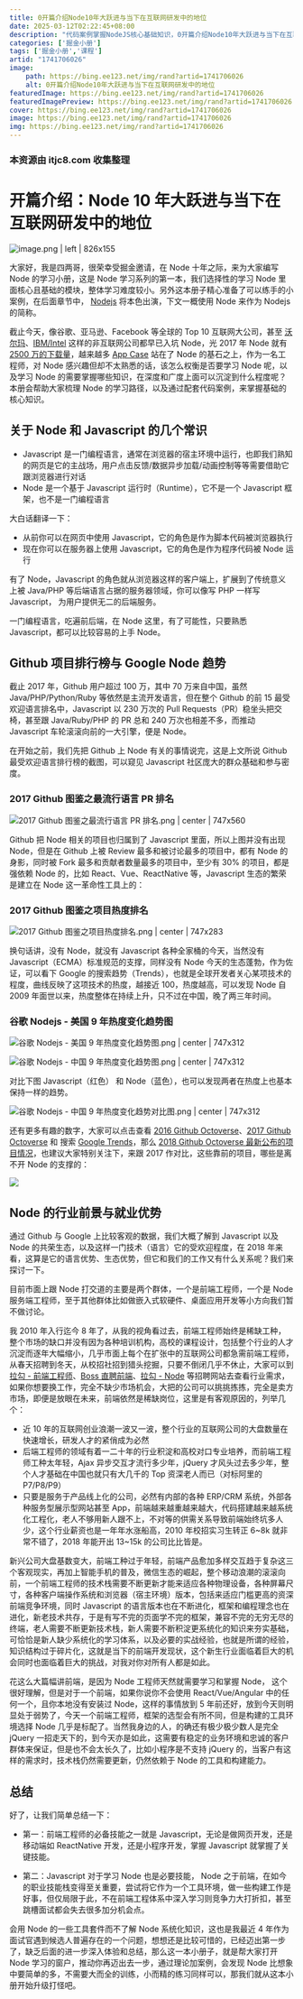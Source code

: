 ```yaml
---
title: 0开篇介绍Node10年大跃进与当下在互联网研发中的地位
date: 2025-03-12T02:22:45+08:00
description: "代码案例掌握NodeJS核心基础知识，0开篇介绍Node10年大跃进与当下在互联网研发中的地位"
categories: ['掘金小册']
tags: ['掘金小册','课程']
artid: "1741706026"
image:
    path: https://bing.ee123.net/img/rand?artid=1741706026
    alt: 0开篇介绍Node10年大跃进与当下在互联网研发中的地位
featuredImage: https://bing.ee123.net/img/rand?artid=1741706026
featuredImagePreview: https://bing.ee123.net/img/rand?artid=1741706026
cover: https://bing.ee123.net/img/rand?artid=1741706026
image: https://bing.ee123.net/img/rand?artid=1741706026
img: https://bing.ee123.net/img/rand?artid=1741706026
---
```


### 本资源由 itjc8.com 收集整理
# 开篇介绍：Node 10 年大跃进与当下在互联网研发中的地位

![image.png | left | 826x155](https://user-gold-cdn.xitu.io/2018/10/7/1664ea1dc531592e?w=1883&h=355&f=png&s=110207 "")


大家好，我是四两哥，很荣幸受掘金邀请，在 Node 十年之际，来为大家编写 Node 的学习小册，这是 Node 学习系列的第一本，我们选择性的学习 Node 里面核心且基础的模块，整体学习难度较小。另外这本册子精心准备了可以练手的小案例，在后面章节中， [Nodejs](https://nodejs.org/en/) 将本色出演，下文一概使用 Node 来作为 Nodejs 的简称。

截止今天，像谷歌、亚马逊、Facebook 等全球的 Top 10 互联网大公司，甚至 [沃尔玛](http://www.electrode.io/site/web.html)、[IBM/Intel](https://foundation.nodejs.org/about/members) 这样的非互联网公司都早已入坑 Node，光 2017 年 Node 就有 [2500 万的下载量](https://nodesource.com/node-by-numbers)，越来越多 [App Case](https://foundation.nodejs.org/resources/app-showcase) 站在了 Node 的基石之上，作为一名工程师，对 Node 感兴趣但却不太熟悉的话，该怎么权衡是否要学习 Node 呢，以及学习 Node 的需要掌握哪些知识，在深度和广度上面可以沉淀到什么程度呢？本册会帮助大家梳理 Node 的学习路径，以及通过配套代码案例，来掌握基础的核心知识。

## 关于 Node 和 Javascript 的几个常识

* Javascript 是一门编程语言，通常在浏览器的宿主环境中运行，也即我们熟知的网页是它的主战场，用户点击反馈/数据异步加载/动画控制等等需要借助它跟浏览器进行对话
* Node 是一个基于 Javascript 运行时（Runtime），它不是一个 Javascript 框架，也不是一门编程语言

大白话翻译一下：

* 从前你可以在网页中使用 Javascript，它的角色是作为脚本代码被浏览器执行
* 现在你可以在服务器上使用 Javascript，它的角色是作为程序代码被 Node 运行

有了 Node，Javascript 的角色就从浏览器这样的客户端上，扩展到了传统意义上被 Java/PHP 等后端语言占据的服务器领域，你可以像写 PHP 一样写 Javascript， 为用户提供无二的后端服务。

一门编程语言，吃遍前后端，在 Node 这里，有了可能性，只要熟悉 Javascript，都可以比较容易的上手 Node。

## Github 项目排行榜与 Google Node 趋势

截止 2017 年，Github 用户超过 100 万，其中 70 万来自中国，虽然 Java/PHP/Python/Ruby 等依然是主流开发语言，但在整个 Github 的前 15 最受欢迎语言排名中，Javascript 以 230 万次的 Pull Requests（PR）稳坐头把交椅，甚至跟 Java/Ruby/PHP 的 PR 总和 240 万次也相差不多，而推动 Javascript 车轮滚滚向前的一大引擎，便是 Node。

在开始之前，我们先把 Github 上 Node 有关的事情说完，这是上文所说 Github 最受欢迎语言排行榜的截图，可以窥见 Javascript 社区庞大的群众基础和参与密度。

### 2017 Github 图鉴之最流行语言 PR 排名

![2017 Github 图鉴之最流行语言 PR 排名.png | center | 747x560](https://user-gold-cdn.xitu.io/2018/10/7/1664ea1d7257389d?w=1485&h=1114&f=png&s=120194 "")


Github 把 Node 相关的项目也归属到了 Javascript 里面，所以上图并没有出现 Node，但是在 Github 上被 Review 最多和被讨论最多的项目中，都有 Node 的身影，同时被 Fork 最多和贡献者数量最多的项目中，至少有 30% 的项目，都是强依赖 Node 的，比如 React、Vue、ReactNative 等，Javascript 生态的繁荣是建立在 Node 这一革命性工具上的：

### 2017 Github 图鉴之项目热度排名

![2017 Github 图鉴之项目热度排名.png | center | 747x283](https://user-gold-cdn.xitu.io/2018/10/7/1664ea1da0d3c9b6?w=1982&h=750&f=png&s=257898 "")


换句话讲，没有 Node，就没有 Javascript 各种全家桶的今天，当然没有 Javascript（ECMA）标准规范的支撑，同样没有 Node 今天的生态蓬勃，作为佐证，可以看下 Google 的搜索趋势（Trends），也就是全球开发者关心某项技术的程度，曲线反映了这项技术的热度，越接近 100，热度越高，可以发现 Node 自 2009 年面世以来，热度整体在持续上升，只不过在中国，晚了两三年时间。

### 谷歌 Nodejs - 美国 9 年热度变化趋势图

![谷歌 Nodejs - 美国 9 年热度变化趋势图.png | center | 747x312](https://user-gold-cdn.xitu.io/2018/10/7/1664ea1d58680798?w=1150&h=481&f=png&s=62597 "")



![谷歌 Nodejs - 中国 9 年热度变化趋势图.png | center | 747x312](https://user-gold-cdn.xitu.io/2018/10/7/1664ea1d65607578?w=1150&h=480&f=png&s=63260 "")


对比下图 Javascript（红色） 和 Node（蓝色），也可以发现两者在热度上也基本保持一样的趋势。



![谷歌 Nodejs - 中国 9 年热度变化趋势对比图.png | center | 747x312](https://user-gold-cdn.xitu.io/2018/10/7/1664ea1d67365c58?w=1151&h=481&f=png&s=74559 "")


还有更多有趣的数字，大家可以点击查看 [2016 Github Octoverse](https://octoverse.github.com/2017/)、[2017 Github Octoverse](https://octoverse.github.com/2016/) 和 搜索 [Google Trends](https://trends.google.com/trends/explore?date=2009-10-01%202018-10-01&geo=US&q=nodejs)，那么 [2018 Github Octoverse 最新公布的项目情况](https://octoverse.github.com/)，也建议大家特别关注下，来跟 2017 作对比，这些靠前的项目，哪些是离不开 Node 的支撑的：


![](https://user-gold-cdn.xitu.io/2018/10/20/166917f605c65221?w=1263&h=1336&f=png&s=282427)

## Node 的行业前景与就业优势

通过 Github 与 Google 上比较客观的数据，我们大概了解到 Javascript 以及 Node 的共荣生态，以及这样一门技术（语言）它的受欢迎程度，在 2018 年来看，这算是它的语言优势、生态优势，但它和我们的工作又有什么关系呢？我们来探讨一下。

目前市面上跟 Node 打交道的主要是两个群体，一个是前端工程师，一个是 Node 服务端工程师，至于其他群体比如做嵌入式软硬件、桌面应用开发等小方向我们暂不做讨论。

我 2010 年入行迄今 8 年了，从我的视角看过去，前端工程师始终是稀缺工种，整个市场的缺口并没有因为各种培训机构，高校的课程设计，包括整个行业的人才沉淀而逐年大幅缩小，几乎市面上每个在扩张中的互联网公司都急需前端工程师，从春天招聘到冬天，从校招社招到猎头挖掘，只要不倒闭几乎不休止，大家可以到 [拉勾 - 前端工程师](https://www.lagou.com/jobs/list_%E5%89%8D%E7%AB%AF%E5%BC%80%E5%8F%91%E5%B7%A5%E7%A8%8B%E5%B8%88)、[Boss 直聘前端](https://www.zhipin.com/job_detail/?query=%E5%89%8D%E7%AB%AF%E5%BC%80%E5%8F%91)、[拉勾 - Node](https://www.zhipin.com/job_detail/?query=node) 等招聘网站去查看行业需求，如果你想要换工作，完全不缺少市场机会，大把的公司可以挑挑拣拣，完全是卖方市场，即便是放眼在未来，前端依然是稀缺岗位，这里是有客观原因的，列举几个：

* 近 10 年的互联网创业浪潮一波又一波，整个行业的互联网公司的大盘数量在快速增长，研发人才的紧俏成为必然
* 后端工程师的领域有着一二十年的行业积淀和高校对口专业培养，而前端工程师工种太年轻，Ajax 异步交互才流行多少年，jQuery 才风头过去多少年，整个人才基础在中国也就只有大几千的 Top 资深老人而已（对标阿里的 P7/P8/P9）
* 只要是服务于产品线上化的公司，必然有内部的各种 ERP/CRM 系统，外部各种服务型展示型网站甚至 App，前端越来越重越来越大，代码搭建越来越系统化工程化，老人不够用新人跟不上，不对等的供需关系导致前端始终坑多人少，这个行业薪资也是一年年水涨船高，2010 年校招实习生转正 6~8k 就非常不错了，2018 年能开出 13~15k 的公司比比皆是。

新兴公司大盘基数变大，前端工种过于年轻，前端产品愈加多样交互趋于复杂这三个客观现实，再加上智能手机的普及，微信生态的崛起，整个移动浪潮的滚滚向前，一个前端工程师的技术栈需要不断更新才能来适应各种物理设备，各种屏幕尺寸，各种客户端操作系统和浏览器（宿主环境）版本，包括来适应门槛更高的资深前端竞争环境，同时 Javascript 的语言版本也在不断进化，框架和编程理念也在进化，新老技术共存，于是有写不完的页面学不完的框架，兼容不完的无穷无尽的终端，老人需要不断更新技术栈，新人需要不断积淀更系统化的知识来夯实基础，可恰恰是新人缺少系统化的学习体系，以及必要的实战经验，也就是所谓的经验，知识结构过于碎片化，这就是当下的前端开发现状，这个新生行业面临着巨大的机会同时也面临着巨大的挑战，对我对你对所有人都是如此。

花这么大篇幅讲前端，是因为 Node 工程师天然就需要学习和掌握 Node， 这个很好理解，但是对于一个前端，如果你说你不会使用 React/Vue/Angular 中的任何一个，且你本地没有安装过 Node，这样的事情放到 5 年前还好，放到今天则明显处于弱势了，今天一个前端工程师，框架的选型会有所不同，但是构建的工具环境选择 Node 几乎是标配了。当然我身边的人，的确还有极少极少数人是完全 jQuery 一招走天下的，到今天亦是如此，这需要有稳定的业务环境和忠诚的客户群体来保证，但是也不会太长久了，比如小程序是不支持 jQuery 的，当客户有这样的需求时，技术栈仍然需要更新，仍然依赖于 Node 的工具和构建能力。

## 总结

好了，让我们简单总结一下：

- 第一：前端工程师的必备技能之一就是 Javascript，无论是做网页开发，还是移动端如 ReactNative 开发，还是小程序开发，掌握 Javascript 就掌握了关键技能。

- 第二：Javascript 对于学习 Node 也是必要技能， Node 之于前端，在如今的职业技能栈变得至关重要，尝试将它作为一个工具环境，做一些构建工作是好事，但仅局限于此，不在前端工程体系中深入学习则竞争力大打折扣，甚至跳槽面试都会失去很多加分机会点。

会用 Node 的一些工具套件而不了解 Node 系统化知识，这也是我最近 4 年作为面试官遇到候选人普遍存在的一个问题，想想还是比较可惜的，已经迈出第一步了，缺乏后面的进一步深入体验和总结，那么这一本小册子，就是帮大家打开 Node 学习的窗户，推动你再迈出去一步，通过理论加案例，会发现 Node 比想象中要简单的多，不需要大而全的训练，小而精的练习同样可以，那我们就从这本小册开始升级打怪吧。
